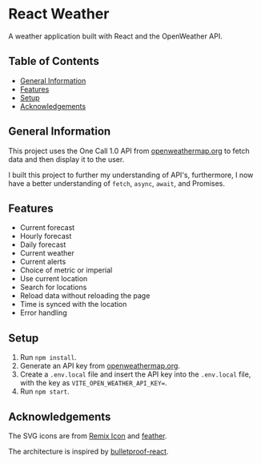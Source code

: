 # React Weather <!-- omit in toc -->

A weather application built with React and the OpenWeather API.

## Table of Contents <!-- omit in toc -->

- [General Information](#general-information)
- [Features](#features)
- [Setup](#setup)
- [Acknowledgements](#acknowledgements)

## General Information

This project uses the One Call 1.0 API from [openweathermap.org](https://openweathermap.org) to fetch data and then display it to the user.

I built this project to further my understanding of API's, furthermore, I now have a better understanding of `fetch`, `async`, `await`, and Promises.

## Features

- Current forecast
- Hourly forecast
- Daily forecast
- Current weather
- Current alerts
- Choice of metric or imperial
- Use current location
- Search for locations
- Reload data without reloading the page
- Time is synced with the location
- Error handling

## Setup

1. Run `npm install`.
2. Generate an API key from [openweathermap.org](https://openweathermap.org).
3. Create a `.env.local` file and insert the API key into the `.env.local` file, with the key as `VITE_OPEN_WEATHER_API_KEY=`.
4. Run `npm start`.

## Acknowledgements

The SVG icons are from [Remix Icon](https://github.com/Remix-Design/remixicon) and [feather](https://github.com/feathericons/feather).

The architecture is inspired by [bulletproof-react](https://github.com/alan2207/bulletproof-react).
